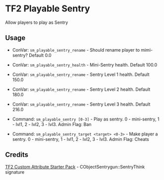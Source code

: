 # TF2 Playable Sentry
Allow players to play as Sentry

## Usage
* ConVar: `sm_playable_sentry_rename` - Should rename player to mimi-sentry? Default 0.0
* ConVar: `sm_playable_sentry_health` - Mini-Sentry health. Default 100.0
* ConVar: `sm_playable_sentry_rename` - Sentry Level 1 health. Default 150.0
* ConVar: `sm_playable_sentry_rename` - Sentry Level 2 health. Default 180.0
* ConVar: `sm_playable_sentry_rename` - Sentry Level 3 health. Default 216.0

* Command: `sm_playable_sentry [0-3]` - Play as sentry. 0 - mini-sentry, 1 - lvl1, 2 - lvl2, 3 - lvl3. Admin Flag: Ban
* Command: `sm_playable_sentry_target <target> <0-3>` - Make player a sentry. 0 - mini-sentry, 1 - lvl1, 2 - lvl2, 3 - lvl3. Admin Flag: Cheats

## Credits
[TF2 Custom Attribute Starter Pack](https://github.com/nosoop/SM-TFCustomAttributeStarterPack) - CObjectSentrygun::SentryThink signature